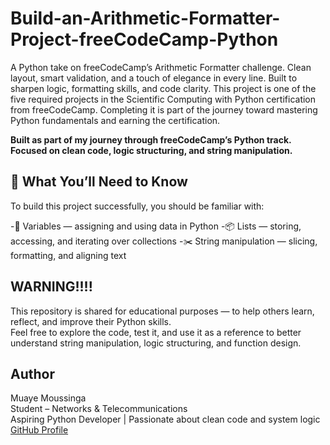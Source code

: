 # Build-an-Arithmetic-Formatter-Project-freeCodeCamp-Python

A Python take on freeCodeCamp’s Arithmetic Formatter challenge.  Clean layout, smart validation, and a touch of elegance in every line.   Built to sharpen logic, formatting skills, and code clarity.
This project is one of the five required projects in the Scientific Computing with Python certification from freeCodeCamp. Completing it is part of the journey toward mastering Python fundamentals and earning the certification.

**Built as part of my journey through freeCodeCamp’s Python track.**
**Focused on clean code, logic structuring, and string manipulation.**

## 🧠 What You’ll Need to Know

To build this project successfully, you should be familiar with:

-🧮 Variables — assigning and using data in Python
-📦 Lists — storing, accessing, and iterating over collections
-✂️ String manipulation — slicing, formatting, and aligning text


## WARNING!!!!

This repository is shared for educational purposes — to help others learn, reflect, and improve their Python skills.  
Feel free to explore the code, test it, and use it as a reference to better understand string manipulation, logic structuring, and function design.

## Author

Muaye Moussinga  
Student  – Networks & Telecommunications  
Aspiring Python Developer | Passionate about clean code and system logic  
[GitHub Profile](https://github.com/MuayeMoussinga)


